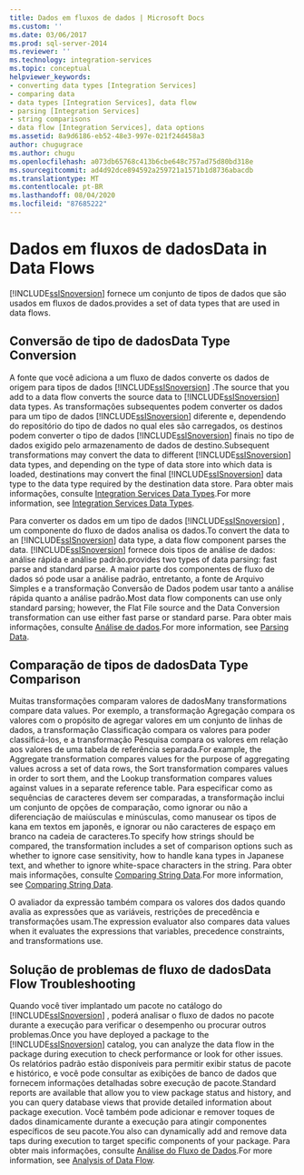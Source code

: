 ```yaml
---
title: Dados em fluxos de dados | Microsoft Docs
ms.custom: ''
ms.date: 03/06/2017
ms.prod: sql-server-2014
ms.reviewer: ''
ms.technology: integration-services
ms.topic: conceptual
helpviewer_keywords:
- converting data types [Integration Services]
- comparing data
- data types [Integration Services], data flow
- parsing [Integration Services]
- string comparisons
- data flow [Integration Services], data options
ms.assetid: 8a9d6186-eb52-48e3-997e-021f24d458a3
author: chugugrace
ms.author: chugu
ms.openlocfilehash: a073db65768c413b6cbe648c757ad75d80bd318e
ms.sourcegitcommit: ad4d92dce894592a259721a1571b1d8736abacdb
ms.translationtype: MT
ms.contentlocale: pt-BR
ms.lasthandoff: 08/04/2020
ms.locfileid: "87685222"
---
```

# <a name="data-in-data-flows"></a><span data-ttu-id="4ad1f-102">Dados em fluxos de dados</span><span class="sxs-lookup"><span data-stu-id="4ad1f-102">Data in Data Flows</span></span>
  [!INCLUDE[ssISnoversion](../../includes/ssisnoversion-md.md)] <span data-ttu-id="4ad1f-103">fornece um conjunto de tipos de dados que são usados em fluxos de dados.</span><span class="sxs-lookup"><span data-stu-id="4ad1f-103">provides a set of data types that are used in data flows.</span></span>  
  
## <a name="data-type-conversion"></a><span data-ttu-id="4ad1f-104">Conversão de tipo de dados</span><span class="sxs-lookup"><span data-stu-id="4ad1f-104">Data Type Conversion</span></span>  
 <span data-ttu-id="4ad1f-105">A fonte que você adiciona a um fluxo de dados converte os dados de origem para tipos de dados [!INCLUDE[ssISnoversion](../../includes/ssisnoversion-md.md)] .</span><span class="sxs-lookup"><span data-stu-id="4ad1f-105">The source that you add to a data flow converts the source data to [!INCLUDE[ssISnoversion](../../includes/ssisnoversion-md.md)] data types.</span></span> <span data-ttu-id="4ad1f-106">As transformações subsequentes podem converter os dados para um tipo de dados [!INCLUDE[ssISnoversion](../../includes/ssisnoversion-md.md)] diferente e, dependendo do repositório do tipo de dados no qual eles são carregados, os destinos podem converter o tipo de dados [!INCLUDE[ssISnoversion](../../includes/ssisnoversion-md.md)] finais no tipo de dados exigido pelo armazenamento de dados de destino.</span><span class="sxs-lookup"><span data-stu-id="4ad1f-106">Subsequent transformations may convert the data to different [!INCLUDE[ssISnoversion](../../includes/ssisnoversion-md.md)] data types, and depending on the type of data store into which data is loaded, destinations may convert the final [!INCLUDE[ssISnoversion](../../includes/ssisnoversion-md.md)] data type to the data type required by the destination data store.</span></span> <span data-ttu-id="4ad1f-107">Para obter mais informações, consulte [Integration Services Data Types](integration-services-data-types.md).</span><span class="sxs-lookup"><span data-stu-id="4ad1f-107">For more information, see [Integration Services Data Types](integration-services-data-types.md).</span></span>  
  
 <span data-ttu-id="4ad1f-108">Para converter os dados em um tipo de dados [!INCLUDE[ssISnoversion](../../includes/ssisnoversion-md.md)] , um componente do fluxo de dados analisa os dados.</span><span class="sxs-lookup"><span data-stu-id="4ad1f-108">To convert the data to an [!INCLUDE[ssISnoversion](../../includes/ssisnoversion-md.md)] data type, a data flow component parses the data.</span></span> [!INCLUDE[ssISnoversion](../../includes/ssisnoversion-md.md)] <span data-ttu-id="4ad1f-109">fornece dois tipos de análise de dados: análise rápida e análise padrão.</span><span class="sxs-lookup"><span data-stu-id="4ad1f-109">provides two types of data parsing: fast parse and standard parse.</span></span> <span data-ttu-id="4ad1f-110">A maior parte dos componentes de fluxo de dados só pode usar a análise padrão, entretanto, a fonte de Arquivo Simples e a transformação Conversão de Dados podem usar tanto a análise rápida quanto a análise padrão.</span><span class="sxs-lookup"><span data-stu-id="4ad1f-110">Most data flow components can use only standard parsing; however, the Flat File source and the Data Conversion transformation can use either fast parse or standard parse.</span></span> <span data-ttu-id="4ad1f-111">Para obter mais informações, consulte [Análise de dados](parsing-data.md).</span><span class="sxs-lookup"><span data-stu-id="4ad1f-111">For more information, see [Parsing Data](parsing-data.md).</span></span>  
  
## <a name="data-type-comparison"></a><span data-ttu-id="4ad1f-112">Comparação de tipos de dados</span><span class="sxs-lookup"><span data-stu-id="4ad1f-112">Data Type Comparison</span></span>  
 <span data-ttu-id="4ad1f-113">Muitas transformações comparam valores de dados</span><span class="sxs-lookup"><span data-stu-id="4ad1f-113">Many transformations compare data values.</span></span> <span data-ttu-id="4ad1f-114">Por exemplo, a transformação Agregação compara os valores com o propósito de agregar valores em um conjunto de linhas de dados, a transformação Classificação compara os valores para poder classificá-los, e a transformação Pesquisa compara os valores em relação aos valores de uma tabela de referência separada.</span><span class="sxs-lookup"><span data-stu-id="4ad1f-114">For example, the Aggregate transformation compares values for the purpose of aggregating values across a set of data rows, the Sort transformation compares values in order to sort them, and the Lookup transformation compares values against values in a separate reference table.</span></span> <span data-ttu-id="4ad1f-115">Para especificar como as sequências de caracteres devem ser comparadas, a transformação inclui um conjunto de opções de comparação, como ignorar ou não a diferenciação de maiúsculas e minúsculas, como manusear os tipos de kana em textos em japonês, e ignorar ou não caracteres de espaço em branco na cadeia de caracteres.</span><span class="sxs-lookup"><span data-stu-id="4ad1f-115">To specify how strings should be compared, the transformation includes a set of comparison options such as whether to ignore case sensitivity, how to handle kana types in Japanese text, and whether to ignore white-space characters in the string.</span></span> <span data-ttu-id="4ad1f-116">Para obter mais informações, consulte [Comparing String Data](comparing-string-data.md).</span><span class="sxs-lookup"><span data-stu-id="4ad1f-116">For more information, see [Comparing String Data](comparing-string-data.md).</span></span>  
  
 <span data-ttu-id="4ad1f-117">O avaliador da expressão também compara os valores dos dados quando avalia as expressões que as variáveis, restrições de precedência e transformações usam.</span><span class="sxs-lookup"><span data-stu-id="4ad1f-117">The expression evaluator also compares data values when it evaluates the expressions that variables, precedence constraints, and transformations use.</span></span>  
  
## <a name="data-flow-troubleshooting"></a><span data-ttu-id="4ad1f-118">Solução de problemas de fluxo de dados</span><span class="sxs-lookup"><span data-stu-id="4ad1f-118">Data Flow Troubleshooting</span></span>  
 <span data-ttu-id="4ad1f-119">Quando você tiver implantado um pacote no catálogo do [!INCLUDE[ssISnoversion](../../includes/ssisnoversion-md.md)] , poderá analisar o fluxo de dados no pacote durante a execução para verificar o desempenho ou procurar outros problemas.</span><span class="sxs-lookup"><span data-stu-id="4ad1f-119">Once you have deployed a package to the [!INCLUDE[ssISnoversion](../../includes/ssisnoversion-md.md)] catalog, you can analyze the data flow in the package during execution to check performance or look for other issues.</span></span> <span data-ttu-id="4ad1f-120">Os relatórios padrão estão disponíveis para permitir exibir status de pacote e histórico, e você pode consultar as exibições de banco de dados que fornecem informações detalhadas sobre execução de pacote.</span><span class="sxs-lookup"><span data-stu-id="4ad1f-120">Standard reports are available that allow you to view package status and history, and you can query database views that provide detailed information about package execution.</span></span> <span data-ttu-id="4ad1f-121">Você também pode adicionar e remover toques de dados dinamicamente durante a execução para atingir componentes específicos de seu pacote.</span><span class="sxs-lookup"><span data-stu-id="4ad1f-121">You also can dynamically add and remove data taps during execution to target specific components of your package.</span></span> <span data-ttu-id="4ad1f-122">Para obter mais informações, consulte [Análise do Fluxo de Dados](data-flow.md).</span><span class="sxs-lookup"><span data-stu-id="4ad1f-122">For more information, see [Analysis of Data Flow](data-flow.md).</span></span>  
  
  
